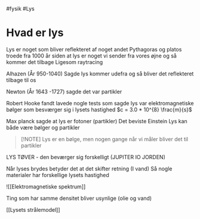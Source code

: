 #fysik #Lys 
# Hvad er lys
Lys er noget som bliver reflekteret af noget andet
Pythagoras og platos troede fra 1000 år siden at lys er noget vi sender fra vores øjne og så kommer det tilbage
	Ligesom raytracing
	
Alhazen (År 950-1040) Sagde lys kommer udefra og så bliver det reflekteret tilbage til os

Newton (År 1643 -1727) sagde det var partikler

Robert Hooke fandt lavede nogle tests som sagde lys var elektromagnetiske bølger som besværger sig i lysets hastighed $c = 3.0 * 10^{8} \frac{m}{s}$

Max planck sagde at lys er fotoner (partikler)
	Det beviste Einstein
Lys kan både være bølger og partikler

> [!NOTE]  Lys er en bølge, men nogen gange når vi måler bliver det til partikler

LYS TØVER - den beværger sig forskelligt (JUPITER IO JORDEN)


Når lyses brydes betyder det at det skifter retning (I vand)
	Så nogle materialer har forskellige lysets hastighed

![[Elektromagnetiske spektrum]]

Ting som har samme densitet bliver usynlige (olie og vand)

[[Lysets strålemodel]]